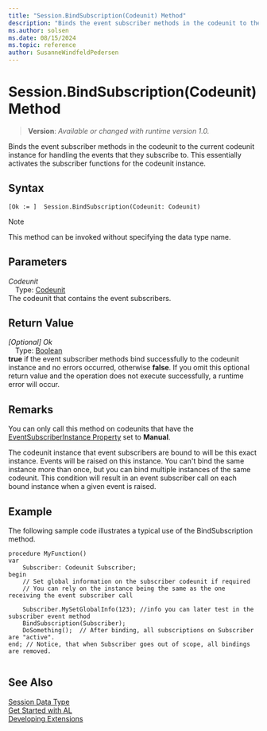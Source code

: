 ```yaml
---
title: "Session.BindSubscription(Codeunit) Method"
description: "Binds the event subscriber methods in the codeunit to the current codeunit instance for handling the events that they subscribe to."
ms.author: solsen
ms.date: 08/15/2024
ms.topic: reference
author: SusanneWindfeldPedersen
---
```

[//]: # (START>DO_NOT_EDIT)
[//]: # (IMPORTANT:Do not edit any of the content between here and the END>DO_NOT_EDIT.)
[//]: # (Any modifications should be made in the .xml files in the ModernDev repo.)
# Session.BindSubscription(Codeunit) Method
> **Version**: _Available or changed with runtime version 1.0._

Binds the event subscriber methods in the codeunit to the current codeunit instance for handling the events that they subscribe to. This essentially activates the subscriber functions for the codeunit instance.


## Syntax
```AL
[Ok := ]  Session.BindSubscription(Codeunit: Codeunit)
```
> [!NOTE]
> This method can be invoked without specifying the data type name.
## Parameters
*Codeunit*  
&emsp;Type: [Codeunit](../codeunit/codeunit-data-type.md)  
The codeunit that contains the event subscribers.  


## Return Value
*[Optional] Ok*  
&emsp;Type: [Boolean](../boolean/boolean-data-type.md)  
**true** if the event subscriber methods bind successfully to the codeunit instance and no errors occurred, otherwise **false**. If you omit this optional return value and the operation does not execute successfully, a runtime error will occur.  


[//]: # (IMPORTANT: END>DO_NOT_EDIT)

## Remarks  
 You can only call this method on codeunits that have the [EventSubscriberInstance Property](../../properties/devenv-eventsubscriberinstance-property.md) set to **Manual**.  
  
The codeunit instance that event subscribers are bound to will be this exact instance. Events will be raised on this instance. You can't bind the same instance more than once, but you can bind multiple instances of the same codeunit. This condition will result in an event subscriber call on each bound instance when a given event is raised.  
  
## Example  
 
The following sample code illustrates a typical use of the BindSubscription method.  
  
```al
procedure MyFunction()
var  
    Subscriber: Codeunit Subscriber;  
begin
    // Set global information on the subscriber codeunit if required  
    // You can rely on the instance being the same as the one receiving the event subscriber call  
  
    Subscriber.MySetGlobalInfo(123); //info you can later test in the subscriber event method
    BindSubscription(Subscriber);  
    DoSomething();  // After binding, all subscriptions on Subscriber are "active".  
end; // Notice, that when Subscriber goes out of scope, all bindings are removed.  
  
```  
  

## See Also
[Session Data Type](session-data-type.md)  
[Get Started with AL](../../devenv-get-started.md)  
[Developing Extensions](../../devenv-dev-overview.md)
